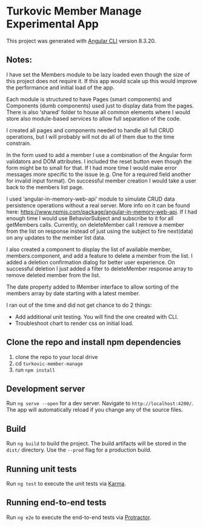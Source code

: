 # Turkovic Member Manage Experimental App

This project was generated with [Angular CLI](https://github.com/angular/angular-cli) version 8.3.20.

## Notes:

I have set the Members module to be lazy loaded even though the size of this project does not require it. If this app would scale up this would improve the performance and initial load of the app.

Each module is structured to have Pages (smart components) and Components (dumb components) used just to display data from the pages. There is also ‘shared’ folder to house all common elements where I would store also module-based services to allow full separation of the code.

I created all pages and components needed to handle all full CRUD operations, but I will probably will not do all of them due to the time constrain. 

In the form used to add a member I use a combination of the Angular form validators and DOM attributes. I included the reset button even though the form might be to small for that. If I had more time I would make error messages more specific to the issue (e.g. One for a required field another for invalid input format). On successful member creation I would take a user back to the members list page.

I used ‘angular-in-memory-web-api’ module to simulate CRUD data persistence operations without a real server. More info on it can be found here: https://www.npmjs.com/package/angular-in-memory-web-api. If I had enough time I would use BehaviorSubject and subscribe to it for all getMembers calls. Currently, on deleteMember call I remove a member from the list on response instead of just using the subject to fire next(data) on any updates to the member list data.

I also created a component to display the list of available member, members.component, and add a feature to delete a member from the list. I added a deletion confirmation dialog for better user experience. On successful deletion I just added a filter to deleteMember response array to remove deleted member from the list. 

The date property added to IMember interface to allow sorting of the members array by date starting with a latest member.

I ran out of the time and did not get chance to do 2 things:
- Add additional unit testing. You will find the one created with CLI.
- Troubleshoot chart to render css on initial load.

## Clone the repo and install npm dependencies

1. clone the repo to your local drive
2. cd `turkovic-member-manage`
3. run `npm install`

## Development server

Run `ng serve --open` for a dev server. Navigate to `http://localhost:4200/`. The app will automatically reload if you change any of the source files.

## Build

Run `ng build` to build the project. The build artifacts will be stored in the `dist/` directory. Use the `--prod` flag for a production build.

## Running unit tests

Run `ng test` to execute the unit tests via [Karma](https://karma-runner.github.io).

## Running end-to-end tests

Run `ng e2e` to execute the end-to-end tests via [Protractor](http://www.protractortest.org/).


